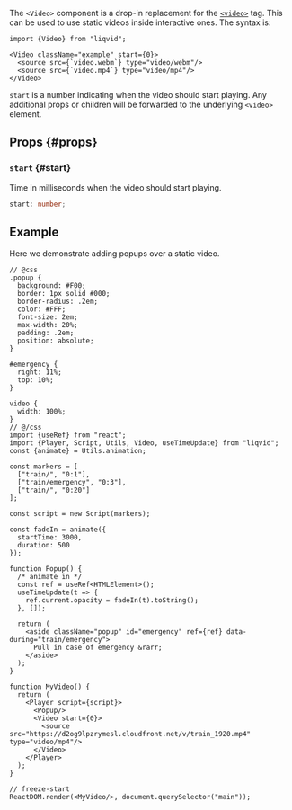 The `<Video>` component is a drop-in replacement for the [`<video>`](https://developer.mozilla.org/en-US/docs/Web/HTML/Element/video) tag. This can be used to use static videos inside interactive ones. The syntax is:

```tsx
import {Video} from "liqvid";

<Video className="example" start={0}>
  <source src={`video.webm`} type="video/webm"/>
  <source src={`video.mp4`} type="video/mp4"/>
</Video>
```

`start` is a number indicating when the video should start playing. Any additional props or children will be forwarded to the underlying `<video>` element.

## Props {#props}

### `start` {#start}

Time in milliseconds when the video should start playing.

```ts
start: number;
```

## Example

Here we demonstrate adding popups over a static video.

```tsx liqvid
// @css
.popup {
  background: #F00;
  border: 1px solid #000;
  border-radius: .2em;
  color: #FFF;
  font-size: 2em;
  max-width: 20%;
  padding: .2em;
  position: absolute;
}

#emergency {
  right: 11%;
  top: 10%;
}

video {
  width: 100%;
}
// @/css
import {useRef} from "react";
import {Player, Script, Utils, Video, useTimeUpdate} from "liqvid";
const {animate} = Utils.animation;

const markers = [
  ["train/", "0:1"],
  ["train/emergency", "0:3"],
  ["train/", "0:20"]
];

const script = new Script(markers);

const fadeIn = animate({
  startTime: 3000,
  duration: 500
});

function Popup() {
  /* animate in */
  const ref = useRef<HTMLElement>();
  useTimeUpdate(t => {
    ref.current.opacity = fadeIn(t).toString();
  }, []);

  return (
    <aside className="popup" id="emergency" ref={ref} data-during="train/emergency">
      Pull in case of emergency &rarr;
    </aside>
  );
}

function MyVideo() {
  return (
    <Player script={script}>
      <Popup/>
      <Video start={0}>
        <source src="https://d2og9lpzrymesl.cloudfront.net/v/train_1920.mp4" type="video/mp4"/>
      </Video>
    </Player>
  );
}

// freeze-start
ReactDOM.render(<MyVideo/>, document.querySelector("main"));
```

<!-- ## Web Autoplay Policy {#web-autoplay-policy}

Although it is possible to combine traditional videos with interactive ones using this component, the <a href="https://developer.mozilla.org/en-US/docs/Web/Media/Autoplay_guide#The_play()_method">Web Autoplay Policy</a> makes it complicated. The recommended solution is to extract the audio from your video and merge it with your main audio file, then use the audio-less video file. -->